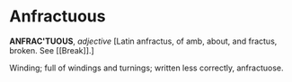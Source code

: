 # Anfractuous

**ANFRAC'TUOUS**, _adjective_ \[Latin anfractus, of amb, about, and fractus, broken. See [[Break]].\]

Winding; full of windings and turnings; written less correctly, anfractuose.